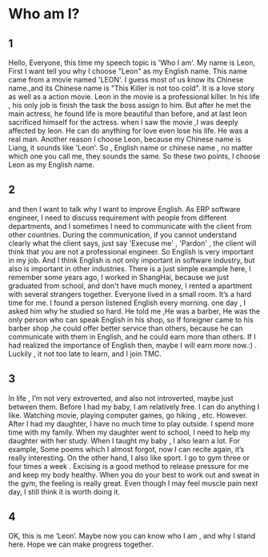 # Who am I?

## 1
Hello, Everyone, this time my speech topic is 'Who I am'. My name is Leon, First I want tell you 
why I choose "Leon" as my English name. This name came from a movie named 'LEON'. I guess most of us know its Chinese name.,and its Chinese name  is "This Killer is not too cold". It is a love story as well as a action movie. Leon in the movie is a professional killer. In his life , his only job is finish the task the boss assign to him. But after he met the main actress, he found life is more beautiful than before, and at last leon sacrificed himself for the actress. when I saw the movie ,I was deeply affected by leon. He can do anything for love even lose his life. He was a real man. 
Another reason I choose Leon, because my Chinese name is Liang, it sounds like 'Leon'. So , English name or chinese name , no matter which one you call me, they sounds the same.
So these two points, I choose Leon as my English name.

## 2
and then I want to talk why I want to improve English. As ERP software engineer, I need to discuss requirement with people from different departments, and I sometimes I need to communicate with the client from other countries. During the communication, if you cannot understand clearly what the client says, just say 'Execuse me' , 'Pardon' , the client will think that you are not a professional engineer. So English is very important in my job.  And I think English is not only important in software industry, but also is important in other industries. There is a just simple example here, I remember some years ago, I worked in ShangHai, because we just graduated from school, and don't have much money, I rented a apartment with several strangers together. Everyone lived in a small room. It’s a hard time for me. I found a person listened English every morning. one day , I asked him why he studied so hard. He told me ,He was a barber, He was  the only person who can speak English in his shop, so If foreigner came to his barber shop ,he could offer better service than others, because he can communicate with them in English, and he could earn more than others. If I had realized the importance of English then, maybe I will earn more now.:) . Luckily , it not too late to learn, and I join TMC.  

## 3
In life , I’m not very extroverted, and also not introverted, maybe just between them.  Before I had my baby, I am relatively free. I can do anything I like. Watching movie, playing computer games, go hiking  , etc.  However. After I had my daughter, I have no much time to play outside. I spend more time with my family. When my daughter went to school, I need to help my daughter with her study. When I taught my baby , I also learn a lot. For example, Some poems which I almost forgot, now I can recite again, it’s really interesting. On the other hand, I also like sport. I go to gym three or four times a week .  Excising is a good method to release pressure for me and keep my body healthy. When you do your best to work out and sweat in the gym, the feeling is really great. Even though I may feel muscle pain next day, I still think it is worth doing it.

## 4
OK, this is me ‘Leon’. Maybe now you can know who I am , and why I stand here. Hope we can make progress together.
